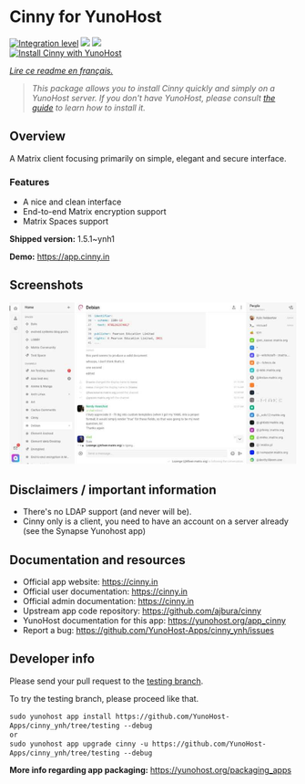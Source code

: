 <!--
N.B.: This README was automatically generated by https://github.com/YunoHost/apps/tree/master/tools/README-generator
It shall NOT be edited by hand.
-->

# Cinny for YunoHost

[![Integration level](https://dash.yunohost.org/integration/cinny.svg)](https://dash.yunohost.org/appci/app/cinny) ![](https://ci-apps.yunohost.org/ci/badges/cinny.status.svg) ![](https://ci-apps.yunohost.org/ci/badges/cinny.maintain.svg)  
[![Install Cinny with YunoHost](https://install-app.yunohost.org/install-with-yunohost.svg)](https://install-app.yunohost.org/?app=cinny)

*[Lire ce readme en français.](./README_fr.md)*

> *This package allows you to install Cinny quickly and simply on a YunoHost server.
If you don't have YunoHost, please consult [the guide](https://yunohost.org/#/install) to learn how to install it.*

## Overview

A Matrix client focusing primarily on simple, elegant and secure interface.

### Features

- A nice and clean interface
- End-to-end Matrix encryption support
- Matrix Spaces support


**Shipped version:** 1.5.1~ynh1

**Demo:** https://app.cinny.in

## Screenshots

![](./doc/screenshots/cinny.jpg)

## Disclaimers / important information

* There's no LDAP support (and never will be).
* Cinny only is a client, you need to have an account on a server already (see the Synapse Yunohost app)

## Documentation and resources

* Official app website: https://cinny.in
* Official user documentation: https://cinny.in
* Official admin documentation: https://cinny.in
* Upstream app code repository: https://github.com/ajbura/cinny
* YunoHost documentation for this app: https://yunohost.org/app_cinny
* Report a bug: https://github.com/YunoHost-Apps/cinny_ynh/issues

## Developer info

Please send your pull request to the [testing branch](https://github.com/YunoHost-Apps/cinny_ynh/tree/testing).

To try the testing branch, please proceed like that.
```
sudo yunohost app install https://github.com/YunoHost-Apps/cinny_ynh/tree/testing --debug
or
sudo yunohost app upgrade cinny -u https://github.com/YunoHost-Apps/cinny_ynh/tree/testing --debug
```

**More info regarding app packaging:** https://yunohost.org/packaging_apps